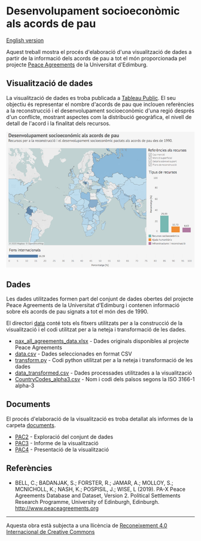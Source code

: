 #  Desenvolupament socioeconòmic als acords de pau

[English version](README_en.md)

Aquest treball mostra el procés d'elaboració d'una visualització de dades a partir de la informació dels acords de pau 
a tot el món proporcionada pel projecte [Peace Agreements](https://www.peaceagreements.org/) de la Universitat d'Edimburg.

## Visualització de dades

La visualització de dades es troba publicada a [Tableau Public](https://public.tableau.com/profile/vboix2#!/vizhome/PeaceAgreements_15779063007210/Visualitzacio). 
El seu objectiu és representar el nombre d'acords de pau que inclouen referències a la reconstrucció i el desenvolupament socioeconòmic d'una 
regió després d'un conflicte, mostrant aspectes com la distribució geogràfica, el nivell de detall de l'acord i la finalitat dels recursos.

[![Visualization](images/Visualitzacio.png)](https://public.tableau.com/profile/vboix2#!/vizhome/PeaceAgreements_15779063007210/Visualitzacio)

## Dades

Les dades utilitzades formen part del conjunt de dades obertes del projecte Peace Agreements de la Universitat 
d'Edimburg i contenen informació sobre els acords de pau signats a tot el món des de 1990.

El directori [data](./data) conté tots els fitxers utilitzats per a la construcció de la visualització i 
el codi utilitzat per a la neteja i transformació de les dades.

* [pax_all_agreements_data.xlsx](./data/pax_all_agreements_data.xlsx) - Dades originals disponibles al projecte Peace Agreements
* [data.csv](./data/data.csv) - Dades seleccionades en format CSV
* [transform.py](./data/transform.py) - Codi python utilitzat per a la neteja i transformació de les dades
* [data_transformed.csv](./data/data_transformed.csv) - Dades processades utilitzades a la visualització
* [CountryCodes_alpha3.csv](./data/CountryCodes_alpha3.csv) - Nom i codi dels països segons la ISO 3166-1 alpha-3

## Documents

El procés d'elaboració de la visualització es troba detallat als informes de la carpeta [documents](./documents).

* [PAC2](./documents/PAC2_VictorBoix.pdf) - Exploració del conjunt de dades
* [PAC3](./documents/PAC3_VictorBoix.pdf) - Informe de la visualització
* [PAC4](./documents/PAC4_VictorBoix.pdf) - Presentació de la visualització


## Referències

* BELL, C.; BADANJAK, S.; FORSTER, R.; JAMAR, A.; MOLLOY, S.; MCNICHOLL, K.; NASH, K.; POSPISIL, J.; WISE, L (2019). 
PA-X Peace Agreements Database and Dataset, Version 2. Political Settlements Research Programme, 
University of Edinburgh, Edinburgh. http://www.peaceagreements.org

----

Aquesta obra està subjecta a una llicència de [Reconeixement 4.0 Internacional de Creative Commons](https://creativecommons.org/licenses/by/4.0/)